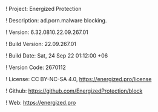 ! Project: Energized Protection

! Description: ad.porn.malware blocking.

! Version: 6.32.0810.22.09.267.01

! Build Version: 22.09.267.01

! Build Date: Sat, 24 Sep 22 01:12:00 +06

! Version Code: 2670112

! License: CC BY-NC-SA 4.0, https://energized.pro/license

! Github: https://github.com/EnergizedProtection/block

! Web: https://energized.pro
